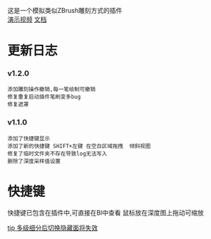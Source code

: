 这是一个模拟类似ZBrush雕刻方式的插件<br>
[演示视频](https://www.bilibili.com/video/BV1zY4y1D732/)
[文档](https://gitee.com/AIGODLIKE/Bbrush/wikis/Bbrush)

# 更新日志
### v1.2.0
    添加雕刻操作撤销,每一笔绘制可撤销
    修复重复启动插件笔刷变多bug
    修复遮罩

### v1.1.0

    添加了快捷键显示
    添加了新的快捷键 SHIFT+左键 在空白区域拖拽  倾斜视图
    修复了临时文件夹不存在导致log无法写入
    删除了深度采样值设置

# 快捷键

快捷键已包含在插件中,可直接在Bl中查看
鼠标放在深度图上拖动可缩放

[tip 多级细分后切换隐藏面将失效](https://projects.blender.org/blender/blender/issues/95419)
